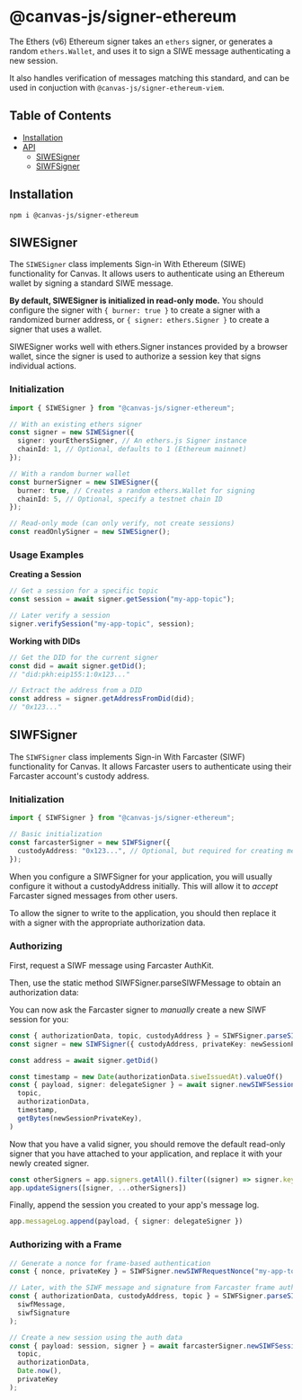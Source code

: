 # @canvas-js/signer-ethereum

The Ethers (v6) Ethereum signer takes an `ethers` signer, or generates a random `ethers.Wallet`,
and uses it to sign a SIWE message authenticating a new session.

It also handles verification of messages matching this standard, and can be used in
conjuction with `@canvas-js/signer-ethereum-viem`.

## Table of Contents

- [Installation](#installation)
- [API](#api)
  - [SIWESigner](#siwesigner)
  - [SIWFSigner](#siwfsigner)

## Installation

```
npm i @canvas-js/signer-ethereum
```

## SIWESigner

The `SIWESigner` class implements Sign-in With Ethereum (SIWE) functionality for Canvas. It allows users to authenticate using an Ethereum wallet by signing a standard SIWE message.

**By default, SIWESigner is initialized in read-only mode.** You should configure the signer with `{ burner: true }` to create a signer with a randomized burner address, or `{ signer: ethers.Signer }` to create a signer that uses a wallet.

SIWESigner works well with ethers.Signer instances provided by a browser wallet, since the signer is used to authorize a session key that signs individual actions.

### Initialization

```ts
import { SIWESigner } from "@canvas-js/signer-ethereum";

// With an existing ethers signer
const signer = new SIWESigner({
  signer: yourEthersSigner, // An ethers.js Signer instance
  chainId: 1, // Optional, defaults to 1 (Ethereum mainnet)
});

// With a random burner wallet
const burnerSigner = new SIWESigner({
  burner: true, // Creates a random ethers.Wallet for signing
  chainId: 5, // Optional, specify a testnet chain ID
});

// Read-only mode (can only verify, not create sessions)
const readOnlySigner = new SIWESigner();
```

### Usage Examples

**Creating a Session**

```ts
// Get a session for a specific topic
const session = await signer.getSession("my-app-topic");

// Later verify a session
signer.verifySession("my-app-topic", session);
```

**Working with DIDs**

```ts
// Get the DID for the current signer
const did = await signer.getDid();
// "did:pkh:eip155:1:0x123..."

// Extract the address from a DID
const address = signer.getAddressFromDid(did);
// "0x123..."
```

## SIWFSigner

The `SIWFSigner` class implements Sign-in With Farcaster (SIWF) functionality for Canvas. It allows Farcaster users to authenticate using their Farcaster account's custody address.

### Initialization

```ts
import { SIWFSigner } from "@canvas-js/signer-ethereum";

// Basic initialization
const farcasterSigner = new SIWFSigner({
  custodyAddress: "0x123...", // Optional, but required for creating messages
});
```

When you configure a SIWFSigner for your application, you will usually configure it without a custodyAddress initially. This will allow it to *accept* Farcaster signed messages from other users.

To allow the signer to write to the application, you should then replace it with a signer with the appropriate authorization data.

### Authorizing

First, request a SIWF message using Farcaster AuthKit.

Then, use the static method SIWFSigner.parseSIWFMessage to obtain an authorization data:

You can now ask the Farcaster signer to *manually* create a new SIWF session for you:

```ts
const { authorizationData, topic, custodyAddress } = SIWFSigner.parseSIWFMessage(message, signature)
const signer = new SIWFSigner({ custodyAddress, privateKey: newSessionPrivateKey.slice(2) })

const address = await signer.getDid()

const timestamp = new Date(authorizationData.siweIssuedAt).valueOf()
const { payload, signer: delegateSigner } = await signer.newSIWFSession(
  topic,
  authorizationData,
  timestamp,
  getBytes(newSessionPrivateKey),
)
```

Now that you have a valid signer, you should remove the default read-only signer that you have attached to your application, and replace it with your newly created signer.

```ts
const otherSigners = app.signers.getAll().filter((signer) => signer.key !== "signer-ethereum-farcaster")
app.updateSigners([signer, ...otherSigners])
```

Finally, append the session you created to your app's message log.

```ts
app.messageLog.append(payload, { signer: delegateSigner })
```

### Authorizing with a Frame

```ts
// Generate a nonce for frame-based authentication
const { nonce, privateKey } = SIWFSigner.newSIWFRequestNonce("my-app-topic");

// Later, with the SIWF message and signature from Farcaster frame auth
const { authorizationData, custodyAddress, topic } = SIWFSigner.parseSIWFMessage(
  siwfMessage,
  siwfSignature
);

// Create a new session using the auth data
const { payload: session, signer } = await farcasterSigner.newSIWFSession(
  topic,
  authorizationData,
  Date.now(),
  privateKey
);
```
